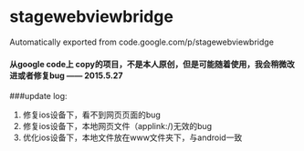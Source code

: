 # stagewebviewbridge
Automatically exported from code.google.com/p/stagewebviewbridge

#### 从google code上 copy的项目，不是本人原创，但是可能随着使用，我会稍微改进或者修复bug   —— 2015.5.27

###update log:
1. 修复ios设备下，看不到网页页面的bug
2. 修复ios设备下，本地网页文件（applink:/)无效的bug
3. 优化ios设备下，本地文件放在www文件夹下，与android一致
